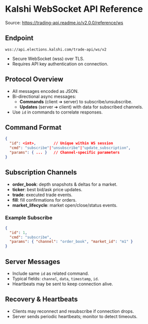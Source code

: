 # Kalshi WebSocket API Reference

Source: https://trading-api.readme.io/v2.0.0/reference/ws

## Endpoint
```
wss://api.elections.kalshi.com/trade-api/ws/v2
```
- Secure WebSocket (wss) over TLS.
- Requires API key authentication on connection.

## Protocol Overview
- All messages encoded as JSON.
- Bi-directional async messages:
  - **Commands** (client ➔ server) to subscribe/unsubscribe.
  - **Updates** (server ➔ client) with data for subscribed channels.
- Use `id` in commands to correlate responses.

## Command Format
```json
{
  "id": <int>,        // Unique within WS session
  "cmd": "subscribe"|"unsubscribe"|"update_subscription",
  "params": { ... }   // Channel-specific parameters
}
```

## Subscription Channels
- **order_book**: depth snapshots & deltas for a market.
- **ticker**: best bid/ask price updates.
- **trade**: executed trade events.
- **fill**: fill confirmations for orders.
- **market_lifecycle**: market open/close/status events.

### Example Subscribe
```json
{
  "id": 1,
  "cmd": "subscribe",
  "params": { "channel": "order_book", "market_id": "m1" }
}
```

## Server Messages
- Include same `id` as related command.
- Typical fields: `channel`, `data`, `timestamp`, `id`.
- Heartbeats may be sent to keep connection alive.

## Recovery & Heartbeats
- Clients may reconnect and resubscribe if connection drops.
- Server sends periodic heartbeats; monitor to detect timeouts.

